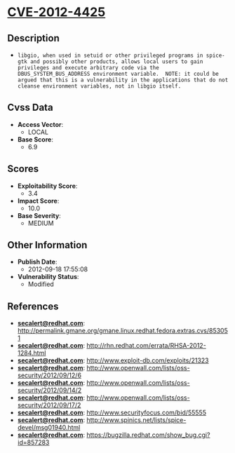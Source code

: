 
# [CVE-2012-4425](https://cve.mitre.org/cgi-bin/cvename.cgi?name=CVE-2012-4425)

## Description

- `libgio, when used in setuid or other privileged programs in spice-gtk and possibly other products, allows local users to gain privileges and execute arbitrary code via the DBUS_SYSTEM_BUS_ADDRESS environment variable.  NOTE: it could be argued that this is a vulnerability in the applications that do not cleanse environment variables, not in libgio itself.`

## Cvss Data

- **Access Vector**:
  - LOCAL
- **Base Score**:
  - 6.9

## Scores

- **Exploitability Score**:
  - 3.4
- **Impact Score**:
  - 10.0
- **Base Severity**:
  - MEDIUM

## Other Information

- **Publish Date**:
  - 2012-09-18 17:55:08
- **Vulnerability Status**:
  - Modified

## References

- **secalert@redhat.com**: http://permalink.gmane.org/gmane.linux.redhat.fedora.extras.cvs/853051
- **secalert@redhat.com**: http://rhn.redhat.com/errata/RHSA-2012-1284.html
- **secalert@redhat.com**: http://www.exploit-db.com/exploits/21323
- **secalert@redhat.com**: http://www.openwall.com/lists/oss-security/2012/09/12/6
- **secalert@redhat.com**: http://www.openwall.com/lists/oss-security/2012/09/14/2
- **secalert@redhat.com**: http://www.openwall.com/lists/oss-security/2012/09/17/2
- **secalert@redhat.com**: http://www.securityfocus.com/bid/55555
- **secalert@redhat.com**: http://www.spinics.net/lists/spice-devel/msg01940.html
- **secalert@redhat.com**: https://bugzilla.redhat.com/show_bug.cgi?id=857283
